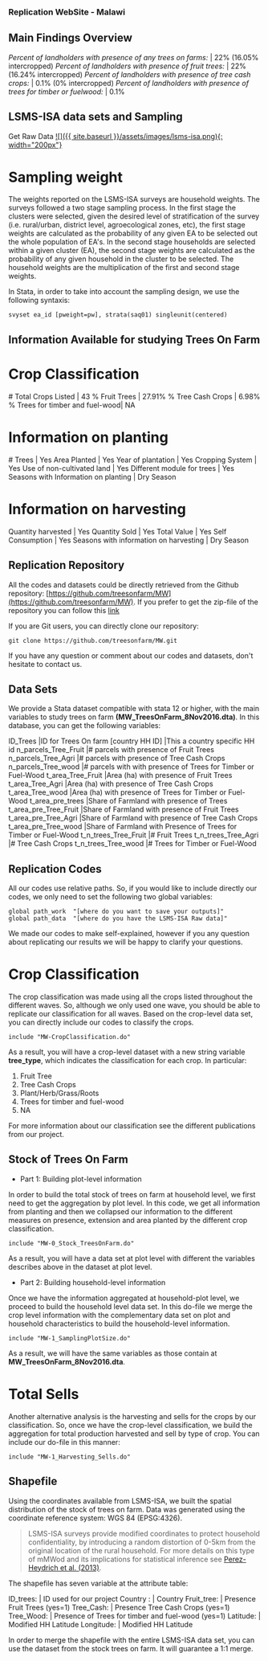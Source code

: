 ### Replication WebSite - Malawi

## Main Findings Overview

*Percent of landholders with presence of any trees on farms:* | 22% (16.05% intercropped) 
*Percent of landholders with presence of fruit trees:* | 22% (16.24% intercropped)
*Percent of landholders with presence of tree cash crops:* | 0.1% (0% intercropped)
*Percent of landholders with presence of trees for timber or fuelwood:* | 0.1%

## LSMS-ISA data sets and Sampling

Get Raw Data
 [![]({{ site.baseurl }}/assets/images/lsms-isa.png){: width="200px"}](http://econ.worldbank.org/WBSITE/EXTERNAL/EXTDEC/EXTRESEARCH/EXTLSMS/0,,contentMDK:23635480~pagePK:64168445~piPK:64168309~theSitePK:3358997,00.html)

# Sampling weight

The weights reported on the LSMS-ISA surveys are household weights. The surveys followed a two stage sampling process. In the first stage the clusters were selected, given the desired level of stratification of the survey (i.e. rural/urban, district level, agroecological zones, etc), the first stage weights are calculated as the probability of any given EA to be selected out the whole population of EA's. In the second stage households are selected within a given cluster (EA), the second stage weights are calculated as the probability of any given household in the cluster to be selected. The household weights are the multiplication of the first and second stage weights.

In Stata, in order to take into account the sampling design, we use the following syntaxis:

```
svyset ea_id [pweight=pw], strata(saq01) singleunit(centered)
```

## Information Available for studying Trees On Farm

# Crop Classification
\# Total Crops Listed 			|	43
% Fruit Trees					|	27.91%
% Tree Cash Crops				|	6.98%
% Trees for timber and fuel-wood|	NA

# Information on planting

\# Trees						|	Yes
Area Planted					|	Yes
Year of plantation				|	Yes
Cropping System					|	Yes
Use of non-cultivated land 		|	Yes
Different module for trees 		|	Yes
Seasons with Information on planting 		|	Dry Season


# Information on harvesting

Quantity harvested  			|	Yes
Quantity Sold 					|	Yes
Total Value						|	Yes
Self Consumption				|	Yes
Seasons with information on harvesting 		|	Dry Season

## Replication Repository

All the codes and datasets could be directly retrieved from the Github repository: [https://github.com/treesonfarm/MW](https://github.com/treesonfarm/MW). If you prefer to get the zip-file of the repository you can follow this [link](https://github.com/treesonfarm/MW/zipball/master/)

If you are Git users, you can directly clone our repository: 

```
git clone https://github.com/treesonfarm/MW.git
```

If you have any question or comment about our codes and datasets, don't hesitate to contact us. 

## Data Sets

We provide a Stata dataset compatible with stata 12 or higher, with the main variables to study trees on farm **(MW_TreesOnFarm_8Nov2016.dta)**. In this database, you can get the following variables:

ID_Trees 				|ID for Trees On farm
[country HH ID]			|This a country specific HH id
n_parcels_Tree_Fruit 	|# parcels with presence of  Fruit Trees
n_parcels_Tree_Agri 	|# parcels with presence of Tree Cash Crops
n_parcels_Tree_wood 	|# parcels with with presence of Trees for Timber or Fuel-Wood
t_area_Tree_Fruit 		|Area (ha) with presence of Fruit Trees
t_area_Tree_Agri 		|Area (ha) with presence of Tree Cash Crops
t_area_Tree_wood 		|Area (ha) with presence of Trees for Timber or Fuel-Wood
t_area_pre_trees 		|Share of Farmland with presence of Trees
t_area_pre_Tree_Fruit 	|Share of Farmland with presence of Fruit Trees
t_area_pre_Tree_Agri 	|Share of Farmland with presence of Tree Cash Crops
t_area_pre_Tree_wood 	|Share of Farmland with Presence of Trees for Timber or Fuel-Wood
t_n_trees_Tree_Fruit 	|# Fruit Trees
t_n_trees_Tree_Agri 	|# Tree Cash Crops
t_n_trees_Tree_wood 	|# Trees for Timber or Fuel-Wood


## Replication Codes

All our codes use relative paths. So, if you would like to include directly our codes, we only need to set the following two global variables:

```
global path_work  "[where do you want to save your outputs]"
global path_data  "[where do you have the LSMS-ISA Raw data]"
```
We made our codes to make self-explained, however if you any question about replicating our results we will be happy to clarify your questions.

# Crop Classification

The crop classification was made using all the crops listed throughout the different waves. So, although we only used one wave, you should be able to replicate our classification for all waves. Based on the crop-level data set,  you can directly include our codes to classify the crops.

```
include "MW-CropClassification.do"
```

As a result, you will have a crop-level dataset with a new string variable **tree_type**, which indicates the classification for each crop. In particular:

1. Fruit Tree 						
2. Tree Cash Crops 				
3. Plant/Herb/Grass/Roots			
4. Trees for timber and fuel-wood 	
5. NA 								

For more information about our classification see the different publications from our project.

## Stock of Trees On Farm

- Part 1: Building plot-level information

In order to build the total stock of trees on farm at household level, we first need to get the aggregation by plot level. In this code, we get all information from planting and then we collapsed our information to the different measures on presence, extension and area planted by the different crop classification.

```
include "MW-0_Stock_TreesOnFarm.do"
```

As a result, you will have a data set at plot level with different the variables describes above in the dataset at plot level.

- Part 2: Building household-level information

Once we have the information aggregated at household-plot level, we proceed to build the household level data set. In this do-file we merge the crop level information with the complementary data set on plot and household characteristics to build the household-level information.

```
include "MW-1_SamplingPlotSize.do"
```

As a result, we will have the same variables as those contain at **MW_TreesOnFarm_8Nov2016.dta**.

# Total Sells 

Another alternative analysis is the harvesting and sells for the crops by our classification. So, once we have the crop-level classification, we build the aggregation for total production harvested and sell by type of crop. You can include our do-file in this manner:

```
include "MW-1_Harvesting_Sells.do"
```

## Shapefile

Using the coordinates available from LSMS-ISA, we built the spatial distribution of the stock of trees on farm. Data was generated using the coordinate reference system: WGS 84 (EPSG:4326).

> LSMS-ISA surveys provide modified coordinates to protect household confidentiality, by introducing a random distortion of 0-5km from the original location of the rural household. For more details on this type of mMWod and its implications for statistical inference see [Perez-Heydrich et al. (2013)](http://dhsprogram.com/publications/publication-SAR8-Spatial-Analysis-Reports.cfm).

The shapefile has seven variable at the attribute table: 

ID_trees:		| ID used for our project
Country :		| Country
Fruit_tree:		| Presence Fruit Trees	 (yes=1)
Tree_Cash:		| Presence Tree Cash Crops (yes=1)
Tree_Wood:		| Presence of Trees for timber and fuel-wood (yes=1)
Latitude:		| Modified HH Latitude
Longitude:		| Modified HH Latitude

In order to merge the shapefile with the entire LSMS-ISA data set, you can use the dataset from the stock trees on farm. It will guarantee a 1:1 merge.


